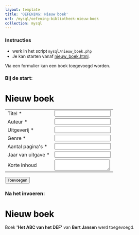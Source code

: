 ```yaml
---
layout: template
title: 'OEFENING: Nieuw boek'
url: /mysql/oefening-bibliotheek-nieuw-boek
collection: mysql
---
```


<div class="highlight">
    <h3>Instructies</h3>
    <ul>
        <li>werk in het script <code>mysql/nieuw_boek.php</code></li>
        <li>Je kan starten vanaf <a target="_blank" href="nieuw_boek.html">nieuw_boek.html</a>.</li>
    </ul>
</div>

Via een formulier kan een boek toegevoegd worden.

### Bij de start:
<div class="shadow result">
  <h1 style="color: #000">Nieuw boek</h1>
  <form>
      <table>
          <tr>
              <td>Titel *</td>
              <td><input required type="text" name="titel" /></td>
          </tr>
          <tr>
              <td>Auteur *</td>
              <td><input required type="text" name="auteur" /></td>
          </tr>
          <tr>
              <td>Uitgeverij *</td>
              <td><input required type="text" name="uitgeverij" /></td>
          </tr>                
          <tr>
              <td>Genre * </td>
              <td><input required type="text" name="genre" /></td>
          </tr>    
          <tr>
              <td>Aantal pagina's *</td>
              <td><input required type="number" name="aantal_paginas" /></td>
          </tr>         
          <tr>
              <td>Jaar van uitgave *</td>
              <td><input required type="number" name="jaar_van_uitgave" /></td>
          </tr>                                              
          <tr>
              <td>Korte inhoud</td>
              <td><textarea name="korte_inhoud"></textarea></td>
          </tr>                                                                                          
      </table>
      <input type="submit" value="Toevoegen" />
  </form> 
</div>

### Na het invoeren:
<div class="shadow result">
  <h1 style="color: #000">Nieuw boek</h1>

  <p>Boek <strong>'Het ABC van het DEF'</strong> van <strong>Bert Jansen</strong> werd toegevoegd.</p>
 
</div>